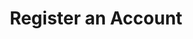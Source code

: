---
title: Register an Account
excerpt: >-
  This endpoint allows you to register a user. Once registered, it will return
  an API key.
api:
  file: account.json
  operationId: post_auth-register
hidden: false
---